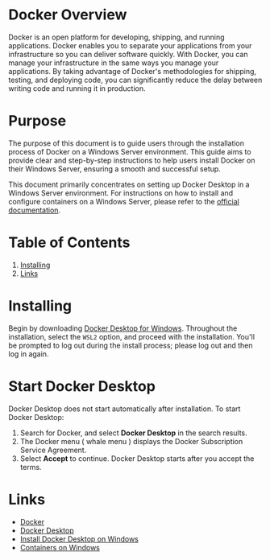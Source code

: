 # Docker Overview

Docker is an open platform for developing, shipping, and running applications. Docker enables you to separate your applications from your infrastructure so you can deliver software quickly. With Docker, you can manage your infrastructure in the same ways you manage your applications. By taking advantage of Docker's methodologies for shipping, testing, and deploying code, you can significantly reduce the delay between writing code and running it in production.

# Purpose

The purpose of this document is to guide users through the installation process of Docker on a Windows Server environment. This guide aims to provide clear and step-by-step instructions to help users install Docker on their Windows Server, ensuring a smooth and successful setup.

This document primarily concentrates on setting up Docker Desktop in a Windows Server environment. For instructions on how to install and configure containers on a Windows Server, please refer to the [official documentation](https://learn.microsoft.com/en-us/virtualization/windowscontainers/quick-start/set-up-environment?tabs=dockerce).

# Table of Contents

1. [Installing](#installing)
2. [Links](#links)

# Installing

Begin by downloading [Docker Desktop for Windows](https://www.docker.com/products/docker-desktop). Throughout the installation, select the `WSL2` option, and proceed with the installation. You'll be prompted to log out during the install process; please log out and then log in again.

# Start Docker Desktop

Docker Desktop does not start automatically after installation. To start Docker Desktop:

1. Search for Docker, and select **Docker Desktop** in the search results.
2. The Docker menu ( whale menu ) displays the Docker Subscription Service Agreement.
3. Select **Accept** to continue. Docker Desktop starts after you accept the terms.

# Links

* [Docker](https://www.docker.com)
* [Docker Desktop](https://www.docker.com/products/docker-desktop)
* [Install Docker Desktop on Windows](https://docs.docker.com/desktop/install/windows-install)
* [Containers on Windows](https://learn.microsoft.com/en-us/virtualization/windowscontainers)